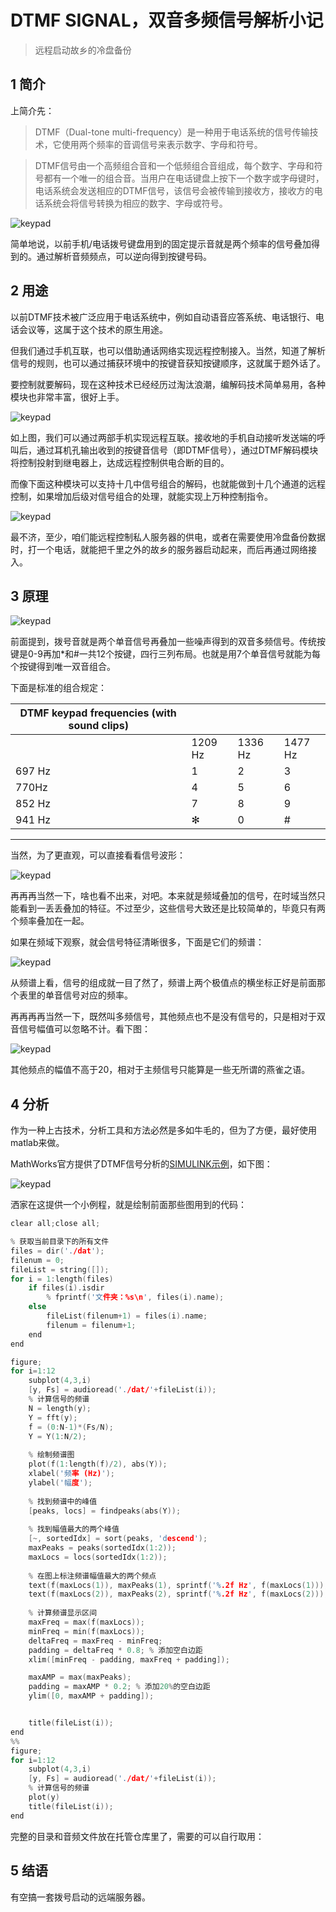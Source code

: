 # DTMF SIGNAL，双音多频信号解析小记

> 远程启动故乡的冷盘备份

## 1 简介

上简介先：
> DTMF（Dual-tone multi-frequency）是一种用于电话系统的信号传输技术，它使用两个频率的音调信号来表示数字、字母和符号。

> DTMF信号由一个高频组合音和一个低频组合音组成，每个数字、字母和符号都有一个唯一的组合音。当用户在电话键盘上按下一个数字或字母键时，电话系统会发送相应的DTMF信号，该信号会被传输到接收方，接收方的电话系统会将信号转换为相应的数字、字母或符号。

![keypad](./img/keypad.jpg)

简单地说，以前手机/电话拨号键盘用到的固定提示音就是两个频率的信号叠加得到的。通过解析音频频点，可以逆向得到按键号码。


## 2 用途

以前DTMF技术被广泛应用于电话系统中，例如自动语音应答系统、电话银行、电话会议等，这属于这个技术的原生用途。

但我们通过手机互联，也可以借助通话网络实现远程控制接入。当然，知道了解析信号的规则，也可以通过捕获环境中的按键音获知按键顺序，这就属于题外话了。

要控制就要解码，现在这种技术已经经历过淘汰浪潮，编解码技术简单易用，各种模块也非常丰富，很好上手。

![keypad](./img/net.jpg)

如上图，我们可以通过两部手机实现远程互联。接收地的手机自动接听发送端的呼叫后，通过耳机孔输出收到的按键音信号（即DTMF信号），通过DTMF解码模块将控制投射到继电器上，达成远程控制供电合断的目的。

而像下面这种模块可以支持十几中信号组合的解码，也就能做到十几个通道的远程控制，如果增加后级对信号组合的处理，就能实现上万种控制指令。

![keypad](./img/module.jpg)

最不济，至少，咱们能远程控制私人服务器的供电，或者在需要使用冷盘备份数据时，打一个电话，就能把千里之外的故乡的服务器启动起来，而后再通过网络接入。

## 3 原理

![keypad](./img/tel.png)

前面提到，拨号音就是两个单音信号再叠加一些噪声得到的双音多频信号。传统按键是0-9再加*和#一共12个按键，四行三列布局。也就是用7个单音信号就能为每个按键得到唯一双音组合。

下面是标准的组合规定：


|DTMF keypad frequencies (with sound clips)| | | |
| --- | --- | --- | --- |
| | 1209 Hz | 1336 Hz | 1477 Hz |
| 697 Hz | 1 | 2 | 3 |
| 770Hz | 4 | 5 | 6 |
| 852 Hz | 7 | 8 | 9 |
| 941 Hz | ✻ | 0 | # |


---
当然，为了更直观，可以直接看看信号波形：

![keypad](./img/signal_t.png)

再再再当然一下，啥也看不出来，对吧。本来就是频域叠加的信号，在时域当然只能看到一丢丢叠加的特征。不过至少，这些信号大致还是比较简单的，毕竟只有两个频率叠加在一起。

如果在频域下观察，就会信号特征清晰很多，下面是它们的频谱：

![keypad](./img/signal_f.png)

从频谱上看，信号的组成就一目了然了，频谱上两个极值点的横坐标正好是前面那个表里的单音信号对应的频率。

再再再再当然一下，既然叫多频信号，其他频点也不是没有信号的，只是相对于双音信号幅值可以忽略不计。看下图：

![keypad](./img/noise.png)

其他频点的幅值不高于20，相对于主频信号只能算是一些无所谓的燕雀之语。

## 4 分析

作为一种上古技术，分析工具和方法必然是多如牛毛的，但为了方便，最好使用matlab来做。

MathWorks官方提供了DTMF信号分析的[SIMULINK示例](https://www.mathworks.com/help/dsp/ug/dtmf-generator-and-receiver.html#d126e24440)，如下图：

![keypad](./img/simulink.png)

洒家在这提供一个小例程，就是绘制前面那些图用到的代码：

```c
clear all;close all;

% 获取当前目录下的所有文件
files = dir('./dat');
filenum = 0;
fileList = string([]);
for i = 1:length(files)
    if files(i).isdir
        % fprintf('文件夹：%s\n', files(i).name);
    else
        fileList(filenum+1) = files(i).name;
        filenum = filenum+1;
    end
end

figure;
for i=1:12
    subplot(4,3,i)
    [y, Fs] = audioread('./dat/'+fileList(i));
    % 计算信号的频谱
    N = length(y);
    Y = fft(y);
    f = (0:N-1)*(Fs/N);
    Y = Y(1:N/2);
    
    % 绘制频谱图
    plot(f(1:length(f)/2), abs(Y));
    xlabel('频率 (Hz)');
    ylabel('幅度');
    
    % 找到频谱中的峰值
    [peaks, locs] = findpeaks(abs(Y));
    
    % 找到幅值最大的两个峰值
    [~, sortedIdx] = sort(peaks, 'descend');
    maxPeaks = peaks(sortedIdx(1:2));
    maxLocs = locs(sortedIdx(1:2));
    
    % 在图上标注频谱幅值最大的两个频点
    text(f(maxLocs(1)), maxPeaks(1), sprintf('%.2f Hz', f(maxLocs(1))), 'VerticalAlignment', 'bottom');
    text(f(maxLocs(2)), maxPeaks(2), sprintf('%.2f Hz', f(maxLocs(2))), 'VerticalAlignment', 'bottom');
    
    % 计算频谱显示区间
    maxFreq = max(f(maxLocs));
    minFreq = min(f(maxLocs));
    deltaFreq = maxFreq - minFreq;
    padding = deltaFreq * 0.8; % 添加空白边距
    xlim([minFreq - padding, maxFreq + padding]);

    maxAMP = max(maxPeaks);
    padding = maxAMP * 0.2; % 添加20%的空白边距
    ylim([0, maxAMP + padding]);


    title(fileList(i));
end
%%
figure;
for i=1:12
    subplot(4,3,i)
    [y, Fs] = audioread('./dat/'+fileList(i));
    % 计算信号的频谱
    plot(y)
    title(fileList(i));
end


```

完整的目录和音频文件放在托管仓库里了，需要的可以自行取用：

## 5 结语

有空搞一套拨号启动的远端服务器。
